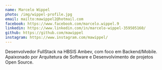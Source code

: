 ```yaml
---
name: Marcelo Wippel
photo: /img/wippel-profile.jpg
email: mailto:mawippel2@hotmail.com
facebook: https://www.facebook.com/marcelo.wippel.9
linkedin: https://www.linkedin.com/in/marcelo-wippel-359505160/
github: https://github.com/mawippel
instagram: https://www.instagram.com/mawippel/
---
```


Desenvolvedor FullStack na HBSIS Ambev, com foco em Backend/Mobile. Apaixonado por Arquitetura de Software e Desenvolvimento de projetos Open Source.